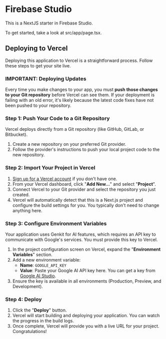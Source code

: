 # Firebase Studio

This is a NextJS starter in Firebase Studio.

To get started, take a look at src/app/page.tsx.

## Deploying to Vercel

Deploying this application to Vercel is a straightforward process. Follow these steps to get your site live.

### IMPORTANT: Deploying Updates

Every time you make changes to your app, you must **push those changes to your Git repository** before Vercel can see them. If your deployment is failing with an old error, it's likely because the latest code fixes have not been pushed to your repository.

### Step 1: Push Your Code to a Git Repository

Vercel deploys directly from a Git repository (like GitHub, GitLab, or Bitbucket).

1.  Create a new repository on your preferred Git provider.
2.  Follow the provider's instructions to push your local project code to the new repository.

### Step 2: Import Your Project in Vercel

1.  [Sign up for a Vercel account](https://vercel.com/signup) if you don't have one.
2.  From your Vercel dashboard, click "**Add New...**" and select "**Project**".
3.  Connect Vercel to your Git provider and select the repository you just created.
4.  Vercel will automatically detect that this is a Next.js project and configure the build settings for you. You typically don't need to change anything here.

### Step 3: Configure Environment Variables

Your application uses Genkit for AI features, which requires an API key to communicate with Google's services. You must provide this key to Vercel.

1.  In the project configuration screen on Vercel, expand the "**Environment Variables**" section.
2.  Add a new environment variable:
    *   **Name**: `GOOGLE_API_KEY`
    *   **Value**: Paste your Google AI API key here. You can get a key from [Google AI Studio](https://aistudio.google.com/app/apikey).
3.  Ensure the key is available in all environments (Production, Preview, and Development).

### Step 4: Deploy

1.  Click the "**Deploy**" button.
2.  Vercel will start building and deploying your application. You can watch the progress in the build logs.
3.  Once complete, Vercel will provide you with a live URL for your project. Congratulations!

